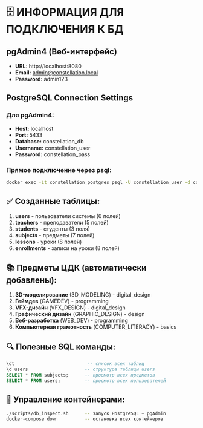 # 🗄️ ИНФОРМАЦИЯ ДЛЯ ПОДКЛЮЧЕНИЯ К БД

## pgAdmin4 (Веб-интерфейс)
- **URL:** http://localhost:8080
- **Email:** admin@constellation.local  
- **Password:** admin123

## PostgreSQL Connection Settings
### Для pgAdmin4:
- **Host:** localhost
- **Port:** 5433
- **Database:** constellation_db
- **Username:** constellation_user
- **Password:** constellation_pass

### Прямое подключение через psql:
```bash
docker exec -it constellation_postgres psql -U constellation_user -d constellation_db
```

## ✅ Созданные таблицы:
1. **users** - пользователи системы (6 полей)
2. **teachers** - преподаватели (5 полей) 
3. **students** - студенты (3 поля)
4. **subjects** - предметы (7 полей)
5. **lessons** - уроки (8 полей)
6. **enrollments** - записи на уроки (8 полей)

## 📚 Предметы ЦДК (автоматически добавлены):
1. **3D-моделирование** (3D_MODELING) - digital_design
2. **Геймдев** (GAMEDEV) - programming  
3. **VFX-дизайн** (VFX_DESIGN) - digital_design
4. **Графический дизайн** (GRAPHIC_DESIGN) - design
5. **Веб-разработка** (WEB_DEV) - programming
6. **Компьютерная грамотность** (COMPUTER_LITERACY) - basics

## 🔍 Полезные SQL команды:
```sql
\dt                           -- список всех таблиц
\d users                     -- структура таблицы users
SELECT * FROM subjects;      -- просмотр всех предметов
SELECT * FROM users;         -- просмотр всех пользователей  
```

## 🛑 Управление контейнерами:
```bash
./scripts/db_inspect.sh      -- запуск PostgreSQL + pgAdmin
docker-compose down          -- остановка всех контейнеров
```
